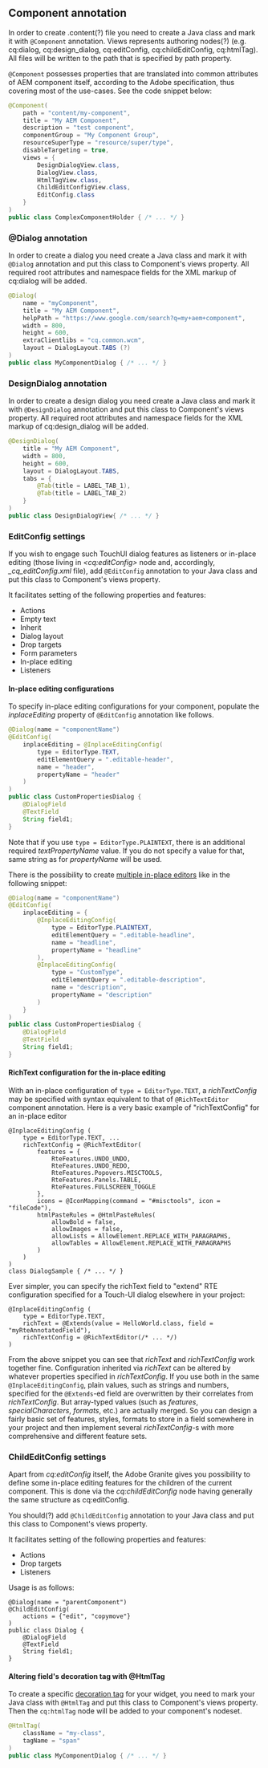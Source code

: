 ## Component annotation
In order to create .content(?) file you need to create a Java class and mark it with `@Component` annotation. Views represents authoring nodes(?) (e.g. cq:dialog, cq:design_dialog, cq:editConfig, cq:childEditConfig, cq:htmlTag). All files will be written to the path that is specified by path property.

`@Component` possesses properties that are translated into common attributes of AEM component itself, according to the Adobe specification, thus covering most of the use-cases. See the code snippet below:
```java
@Component(
    path = "content/my-component",
    title = "My AEM Component",
    description = "test component",
    componentGroup = "My Component Group",
    resourceSuperType = "resource/super/type",
    disableTargeting = true,
    views = {
        DesignDialogView.class,
        DialogView.class,
        HtmlTagView.class,
        ChildEditConfigView.class,
        EditConfig.class
    }
)
public class ComplexComponentHolder { /* ... */ }
```

### @Dialog annotation
In order to create a dialog you need create a Java class and mark it with `@Dialog` annotation and put this class to Component's views property. All required root attributes and namespace fields for the XML markup of cq:dialog  will be added.

```java
@Dialog(
    name = "myComponent",
    title = "My AEM Component",
    helpPath = "https://www.google.com/search?q=my+aem+component",
    width = 800,
    height = 600,
    extraClientlibs = "cq.common.wcm",
    layout = DialogLayout.TABS (?)
)
public class MyComponentDialog { /* ... */ }
```

### DesignDialog annotation
In order to create a design dialog you need create a Java class and mark it with `@DesignDialog` annotation and put this class to Component's views property. All required root attributes and namespace fields for the XML markup of cq:design_dialog  will be added.

```java
@DesignDialog(
    title = "My AEM Component",
    width = 800,
    height = 600,
    layout = DialogLayout.TABS,
    tabs = {
        @Tab(title = LABEL_TAB_1),
        @Tab(title = LABEL_TAB_2)
    }
)
public class DesignDialogView{ /* ... */ }
```

### EditConfig settings
If you wish to engage such TouchUI dialog features as listeners or in-place editing (those living in *\<cq:editConfig>* node and, accordingly, *_cq_editConfig.xml* file), add `@EditConfig` annotation to your Java class and put this class to Component's views property.

It facilitates setting of the following properties and features:

- Actions
- Empty text
- Inherit
- Dialog layout
- Drop targets
- Form parameters
- In-place editing
- Listeners

#### In-place editing configurations
To specify in-place editing configurations for your component, populate the  *inplaceEditing* property of `@EditConfig` annotation like follows.

```java
@Dialog(name = "componentName")
@EditConfig(
    inplaceEditing = @InplaceEditingConfig(
        type = EditorType.TEXT,
        editElementQuery = ".editable-header",
        name = "header",
        propertyName = "header"
    )
)
public class CustomPropertiesDialog {
    @DialogField
    @TextField
    String field1;
}
```
Note that if you use `type = EditorType.PLAINTEXT`, there is an additional required *textPropertyName* value. If you do not specify a value for that, same string as for *propertyName* will be used.

There is the possibility to create [multiple in-place editors](https://helpx.adobe.com/experience-manager/6-5/sites/developing/using/multiple-inplace-editors.html) like in the following snippet:
```java
@Dialog(name = "componentName")
@EditConfig(
    inplaceEditing = {
        @InplaceEditingConfig(
            type = EditorType.PLAINTEXT,
            editElementQuery = ".editable-headline",
            name = "headline",
            propertyName = "headline"
        ),
        @InplaceEditingConfig(
            type = "CustomType",
            editElementQuery = ".editable-description",
            name = "description",
            propertyName = "description"
        )
    }
)
public class CustomPropertiesDialog {
    @DialogField
    @TextField
    String field1;
}
```
#### RichText configuration for the in-place editing
With an in-place configuration of `type = EditorType.TEXT`, a *richTextConfig* may be specified with syntax equivalent to that of `@RichTextEditor` component annotation.
Here is a very basic example of "richTextConfig" for an in-place editor
```
@InplaceEditingConfig (
    type = EditorType.TEXT, ...
    richTextConfig = @RichTextEditor(
        features = {
            RteFeatures.UNDO_UNDO,
            RteFeatures.UNDO_REDO,
            RteFeatures.Popovers.MISCTOOLS,
            RteFeatures.Panels.TABLE,
            RteFeatures.FULLSCREEN_TOGGLE
        },
        icons = @IconMapping(command = "#misctools", icon = "fileCode"),
        htmlPasteRules = @HtmlPasteRules(
            allowBold = false,
            allowImages = false,
            allowLists = AllowElement.REPLACE_WITH_PARAGRAPHS,
            allowTables = AllowElement.REPLACE_WITH_PARAGRAPHS
        )
    )
)
class DialogSample { /* ... */ }
```
Ever simpler, you can specify the richText field to "extend" RTE configuration specified for a Touch-UI dialog elsewhere in your project:

```
@InplaceEditingConfig (
    type = EditorType.TEXT,
    richText = @Extends(value = HelloWorld.class, field = "myRteAnnotatedField"),
    richTextConfig = @RichTextEditor(/* ... */)
)
```
From the above snippet you can see that *richText* and *richTextConfig* work together fine. Configuration inherited via *richText* can be altered by whatever properties specified in *richTextConfig*. If you use both in the same `@InplaceEditingConfig`, plain values, such as strings and numbers, specified for the `@Extends`-ed field are overwritten by their correlates from *richTextConfig*. But array-typed values (such as *features*, *specialCharacters*, *formats*, etc.) are actually merged. So you can design a fairly basic set of features, styles, formats to store in a field somewhere in your project and then implement several *richTextConfig*-s with more comprehensive and different feature sets.

### ChildEditConfig settings
Apart from *cq:editConfig* itself, the Adobe Granite gives you possibility to define some in-place editing features for the children of the current component. This is done via the *cq:childEditConfig* node having generally the same structure as cq:editConfig.

You should(?) add `@ChildEditConfig` annotation to your Java class and put this class to Component's views property.

It facilitates setting of the following properties and features:

- Actions
- Drop targets
- Listeners

Usage is as follows:
```
@Dialog(name = "parentComponent")
@ChildEditConfig(
    actions = {"edit", "copymove"}
)
public class Dialog {
    @DialogField
    @TextField
    String field1;
}
```
#### Altering field's decoration tag with @HtmlTag
To create a specific [decoration tag](https://docs.adobe.com/content/help/en/experience-manager-65/developing/components/decoration-tag.html) for your widget, you need to mark your Java class with `@HtmlTag` and put this class to Component's views property. Then the `cq:htmlTag` node will be added to your component's nodeset.
```java
@HtmlTag(
    className = "my-class",
    tagName = "span"
)
public class MyComponentDialog { /* ... */ }
```
